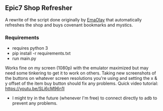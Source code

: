 ## Epic7 Shop Refresher
A rewrite of the script done originally by [EmaOlay](https://github.com/EmaOlay/E7-Auto-Shop-Refresh) that automatically refreshes the shop and buys covenant bookmarks and mystics.

### Requirements
- requires python 3
- pip install -r requirements.txt
- run main.py


Works fine on my screen (1080p) with the emulator maximized but may need some tinkering to get it to work on others.
Taking new screenshots of the buttons on whatever screen resolutions you're using and setting the x & y offset of the item buy button should fix any problems.
Quick video tutorial: https://youtu.be/SLi6cM96n1I


- I might try in the future (whenever I'm free) to connect directly to adb to prevent any problems.
